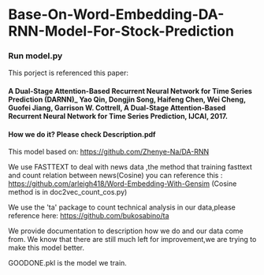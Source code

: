 # Base-On-Word-Embedding-DA-RNN-Model-For-Stock-Prediction


### Run model.py 

This porject is referenced this paper:
#### A Dual-Stage Attention-Based Recurrent Neural Network for Time Series Prediction (DARNN)_ Yao Qin, Dongjin Song, Haifeng Chen, Wei Cheng, Guofei Jiang, Garrison W. Cottrell, A Dual-Stage Attention-Based Recurrent Neural Network for Time Series Prediction, IJCAI, 2017.

#### How we do it? Please check Description.pdf

This model based on:  https://github.com/Zhenye-Na/DA-RNN

We use FASTTEXT to deal with news data ,the method that training fasttext and count relation between news(Cosine) you can reference this   : https://github.com/arleigh418/Word-Embedding-With-Gensim   (Cosine method is in doc2vec_count_cos.py)

We use the 'ta' package to count technical analysis in our data,please reference here: https://github.com/bukosabino/ta


We provide documentation to description how we do and our data come from. We know that there are still much left for improvement,we are trying to make this model better.

GOODONE.pkl is the model we train.
